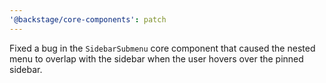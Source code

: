 ```yaml
---
'@backstage/core-components': patch
---
```


Fixed a bug in the `SidebarSubmenu` core component that caused the nested menu to overlap with the sidebar when the user hovers over the pinned sidebar.
